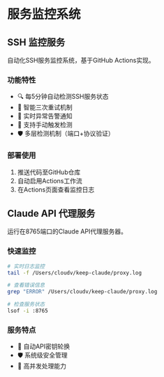 # 服务监控系统

## SSH 监控服务

自动化SSH服务监控系统，基于GitHub Actions实现。

### 功能特性
- 🔍 每5分钟自动检测SSH服务状态
- 🔄 智能三次重试机制
- 📢 实时异常告警通知
- 🚀 支持手动触发检测
- 🛡️ 多层检测机制（端口+协议验证）

### 部署使用
1. 推送代码至GitHub仓库
2. 自动启用Actions工作流
3. 在Actions页面查看监控日志

## Claude API 代理服务

运行在8765端口的Claude API代理服务器。

### 快速监控
```bash
# 实时日志监控
tail -f /Users/cloudv/keep-claude/proxy.log

# 查看错误信息
grep "ERROR" /Users/cloudv/keep-claude/proxy.log

# 检查服务状态
lsof -i :8765
```

### 服务特点
- 🔄 自动API密钥轮换
- 🛡️ 系统级安全管理
- 🚀 高并发处理能力
